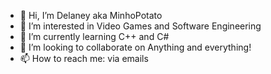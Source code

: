 - 👋 Hi, I’m Delaney aka MinhoPotato
- 👀 I’m interested in Video Games and Software Engineering
- 🌱 I’m currently learning C++ and C#
- 💞️ I’m looking to collaborate on Anything and everything!
- 📫 How to reach me: via emails 

<!---
MinhoPotato/MinhoPotato is a ✨ special ✨ repository because its `README.md` (this file) appears on your GitHub profile.
You can click the Preview link to take a look at your changes.
--->
